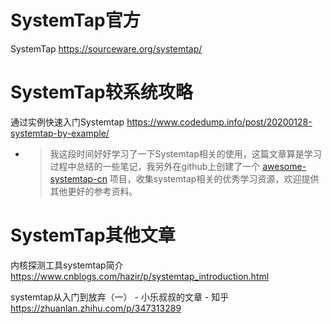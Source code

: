 
# SystemTap官方

SystemTap https://sourceware.org/systemtap/

# SystemTap较系统攻略

通过实例快速入门Systemtap https://www.codedump.info/post/20200128-systemtap-by-example/
- > 我这段时间好好学习了一下Systemtap相关的使用，这篇文章算是学习过程中总结的一些笔记，我另外在github上创建了一个 [awesome-systemtap-cn](https://github.com/lichuang/awesome-systemtap-cn) 项目，收集systemtap相关的优秀学习资源，欢迎提供其他更好的参考资料。

# SystemTap其他文章

内核探测工具systemtap简介 https://www.cnblogs.com/hazir/p/systemtap_introduction.html

systemtap从入门到放弃（一） - 小乐叔叔的文章 - 知乎 https://zhuanlan.zhihu.com/p/347313289
